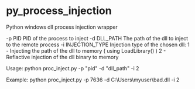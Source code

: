 # py_process_injection
Python windows dll process injection wrapper

-p PID             PID of the process to inject
-d DLL_PATH        The path of the dll to inject to the remote process
-i INJECTION_TYPE  Injection type of the chosen dll:
                      1 - Injecting the path of the dll to memory ( using LoadLibrary() ) 
                      2 - Reflactive injection of the dll binary to memory


Usage: python proc_inject.py -p "pid" -d "dll_path" -i 2


Example: python proc_inject.py -p 7636 -d C:\Users\myuser\\bad.dll -i 2
